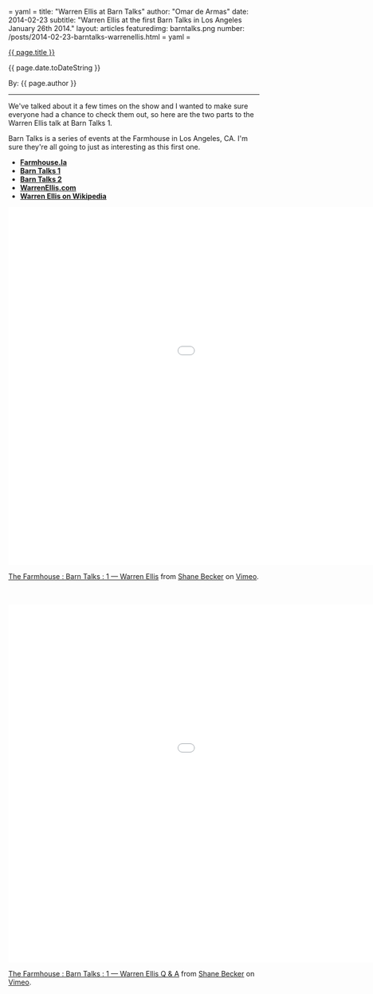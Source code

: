 = yaml =
title: "Warren Ellis at Barn Talks"
author: "Omar de Armas"
date: 2014-02-23
subtitle: "Warren Ellis at the first Barn Talks in Los Angeles January 26th 2014."
layout: articles
featuredimg: barntalks.png
number: /posts/2014-02-23-barntalks-warrenellis.html
= yaml =

<a href="{{ page.url }}" class='postTitleLink'><p class='postTitle'>{{ page.title }}</p></a>
<p class='postPublished'>{{ page.date.toDateString }}</p>
<p class='postAuthor'>By: {{ page.author }}</p>
<hr>

We've talked about it a few times on the show and I wanted to make sure everyone had a chance to check them out, so here are the two parts to the Warren Ellis talk at Barn Talks 1.  
  
Barn Talks is a series of events at the Farmhouse in Los Angeles, CA. I'm sure they're all going to just as interesting as this first one.
  
* **[Farmhouse.la](http://farmhouse.la)**
* **[Barn Talks 1](http://farmhouse.la/barn-talks/1-warren-ellis)**
* **[Barn Talks 2](http://farmhouse.la/barn-talks/2-margaret-killjoy)**
* **[WarrenEllis.com](http://www.warrenellis.com/)**
* **[Warren Ellis on Wikipedia](http://en.wikipedia.org/wiki/Warren_Ellis)**
  
  
<div class="vid_container">
  <iframe src="//player.vimeo.com/video/86582659?portrait=0" width="1280" height="719" frameborder="0" webkitallowfullscreen mozallowfullscreen allowfullscreen></iframe> <p><a href="http://vimeo.com/86582659">The Farmhouse : Barn Talks : 1 — Warren Ellis</a> from <a href="http://vimeo.com/veganstraightedge">Shane Becker</a> on <a href="https://vimeo.com">Vimeo</a>.</p>
</div>
<br>
<br>
<div class="vid_container">
  <iframe src="//player.vimeo.com/video/86683256" width="1280" height="719" frameborder="0" webkitallowfullscreen mozallowfullscreen allowfullscreen></iframe> <p><a href="http://vimeo.com/86683256">The Farmhouse : Barn Talks : 1 — Warren Ellis Q & A</a> from <a href="http://vimeo.com/veganstraightedge">Shane Becker</a> on <a href="https://vimeo.com">Vimeo</a>.</p>
</div>
  
